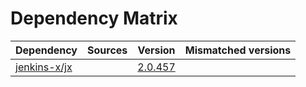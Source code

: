 # Dependency Matrix

Dependency | Sources | Version | Mismatched versions
---------- | ------- | ------- | -------------------
[jenkins-x/jx](https://github.com/jenkins-x/jx) |  | [2.0.457](https://github.com/jenkins-x/jx/releases/tag/v2.0.457) | 
